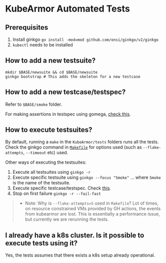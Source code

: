 # KubeArmor Automated Tests

## Prerequisites
1. Install ginkgo `go install -mod=mod github.com/onsi/ginkgo/v2/ginkgo`
2. `kubectl` needs to be installed

## How to add a new testsuite?

```
mkdir $BASE/newsuite && cd $BASE/newsuite
ginkgo bootstrap # This adds the skeleton for a new testcase
```

## How to add a new testcase/testspec?
Refer to `$BASE/smoke` folder.

For making assertions in testspec using gomega, [check this](https://onsi.github.io/gomega/#making-assertions).

## How to execute testsuites?

By default, running a `make` in the `KubeArmor/tests` folders runs all the tests.
Check the ginkgo command in [`Makefile`](Makefile) for options used (such as `--flake-attempts`, `--timeout` etc) used.

Other ways of executing the testsuites:
1. Execute all testsuites using `ginkgo -r`
2. Execute specific testsuite using `ginkgo --focus "Smoke"` ... where `Smoke` is the name of the testsuite.
3. Execute specific testcase/testspec. Check [this](https://stackoverflow.com/a/47179043/881949).
4. Stop on first failure `ginkgo -r --fail-fast`

> * Note: Why is `--flake-attempts=5` used in `Makefile`? Lot of times, on resource constrained VMs provided by GH actions, the events from kubearmor are lost. This is essentially a performance issue, but currently we are rerunning the tests.

## I already have a k8s cluster. Is it possible to execute tests using it?
Yes, the tests assumes that there exists a k8s setup already operational.
